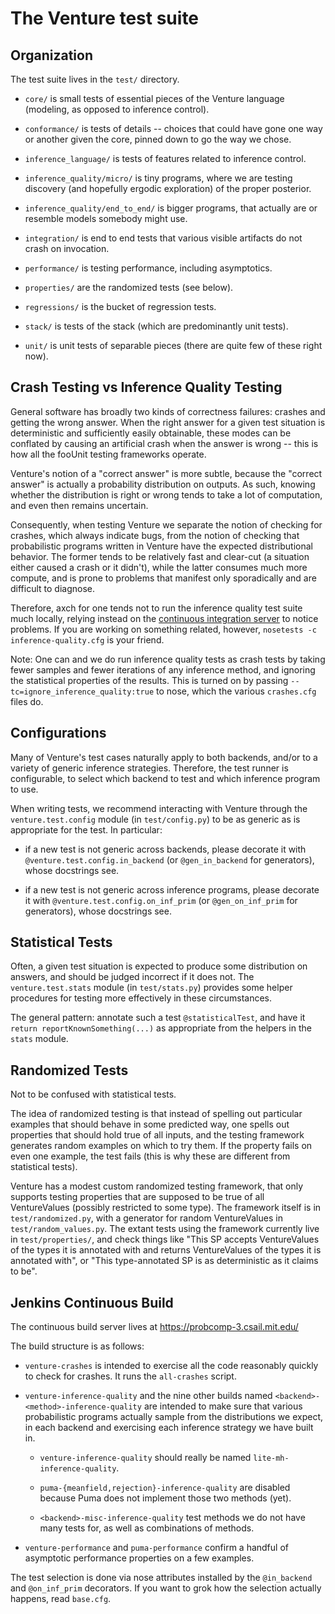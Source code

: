 The Venture test suite
======================

Organization
------------

The test suite lives in the `test/` directory.

- `core/` is small tests of essential pieces of the Venture language
  (modeling, as opposed to inference control).

- `conformance/` is tests of details -- choices that could have gone
  one way or another given the core, pinned down to go the way we
  chose.

- `inference_language/` is tests of features related to inference
  control.

- `inference_quality/micro/` is tiny programs, where we are testing
  discovery (and hopefully ergodic exploration) of the proper posterior.

- `inference_quality/end_to_end/` is bigger programs, that actually
  are or resemble models somebody might use.

- `integration/` is end to end tests that various visible artifacts do
  not crash on invocation.

- `performance/` is testing performance, including asymptotics.

- `properties/` are the randomized tests (see below).

- `regressions/` is the bucket of regression tests.

- `stack/` is tests of the stack (which are predominantly unit tests).

- `unit/` is unit tests of separable pieces (there are quite few of
  these right now).

Crash Testing vs Inference Quality Testing
------------------------------------------

General software has broadly two kinds of correctness failures:
crashes and getting the wrong answer.  When the right answer for a
given test situation is deterministic and sufficiently easily
obtainable, these modes can be conflated by causing an artificial
crash when the answer is wrong -- this is how all the fooUnit testing
frameworks operate.

Venture's notion of a "correct answer" is more subtle, because the
"correct answer" is actually a probability distribution on outputs.
As such, knowing whether the distribution is right or wrong tends to
take a lot of computation, and even then remains uncertain.

Consequently, when testing Venture we separate the notion of checking
for crashes, which always indicate bugs, from the notion of checking
that probabilistic programs written in Venture have the expected
distributional behavior.  The former tends to be relatively fast and
clear-cut (a situation either caused a crash or it didn't), while the
latter consumes much more compute, and is prone to problems that
manifest only sporadically and are difficult to diagnose.

Therefore, axch for one tends not to run the inference quality test
suite much locally, relying instead on the [continuous integration
server](https://probcomp-3.csail.mit.edu/) to
notice problems.  If you are working on something related, however,
`nosetests -c inference-quality.cfg` is your friend.

Note: One can and we do run inference quality tests as crash tests by
taking fewer samples and fewer iterations of any inference method, and
ignoring the statistical properties of the results.  This is turned on
by passing `--tc=ignore_inference_quality:true` to nose, which the
various `crashes.cfg` files do.

Configurations
--------------

Many of Venture's test cases naturally apply to both backends, and/or
to a variety of generic inference strategies.  Therefore, the test
runner is configurable, to select which backend to test and which
inference program to use.

When writing tests, we recommend interacting with Venture through the
`venture.test.config` module (in `test/config.py`) to be as generic as
is appropriate for the test.  In particular:

- if a new test is not generic across backends, please decorate it
  with `@venture.test.config.in_backend` (or `@gen_in_backend` for
  generators), whose docstrings see.

- if a new test is not generic across inference programs, please
  decorate it with `@venture.test.config.on_inf_prim` (or
  `@gen_on_inf_prim` for generators), whose docstrings see.

Statistical Tests
-----------------

Often, a given test situation is expected to produce some distribution
on answers, and should be judged incorrect if it does not.  The
`venture.test.stats` module (in `test/stats.py`) provides some helper
procedures for testing more effectively in these circumstances.

The general pattern: annotate such a test `@statisticalTest`, and have
it `return reportKnownSomething(...)` as appropriate from the helpers
in the `stats` module.

Randomized Tests
----------------

Not to be confused with statistical tests.

The idea of randomized testing is that instead of spelling out
particular examples that should behave in some predicted way, one
spells out properties that should hold true of all inputs, and the
testing framework generates random examples on which to try them.  If
the property fails on even one example, the test fails (this is why
these are different from statistical tests).

Venture has a modest custom randomized testing framework, that only
supports testing properties that are supposed to be true of all
VentureValues (possibly restricted to some type).  The framework
itself is in `test/randomized.py`, with a generator for random
VentureValues in `test/random_values.py`.  The extant tests using the
framework currently live in `test/properties/`,
and check things like "This SP accepts VentureValues of the types it
is annotated with and returns VentureValues of the types it is
annotated with", or "This type-annotated SP is as deterministic as it
claims to be".

Jenkins Continuous Build
------------------------

The continuous build server lives at https://probcomp-3.csail.mit.edu/

The build structure is as follows:

- `venture-crashes` is intended to exercise all the code reasonably
  quickly to check for crashes.  It runs the `all-crashes` script.

- `venture-inference-quality` and the nine other builds named
  `<backend>-<method>-inference-quality` are intended to make sure
  that various probabilistic programs actually sample from the
  distributions we expect, in each backend and exercising each
  inference strategy we have built in.

    - `venture-inference-quality` should really be named
      `lite-mh-inference-quality`.

    - `puma-{meanfield,rejection}-inference-quality` are disabled
      because Puma does not implement those two methods (yet).

    - `<backend>-misc-inference-quality` test methods we do not have
      many tests for, as well as combinations of methods.

- `venture-performance` and `puma-performance` confirm a handful of
  asymptotic performance properties on a few examples.

The test selection is done via nose attributes installed by the
`@in_backend` and `@on_inf_prim` decorators.  If you want to grok
how the selection actually happens, read `base.cfg`.
